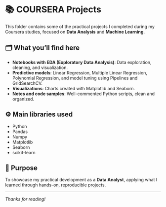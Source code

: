 # 📚 COURSERA Projects

This folder contains some of the practical projects I completed during my Coursera studies, focused on **Data Analysis** and **Machine Learning**.

## 🗂️ What you’ll find here

- **Notebooks with EDA (Exploratory Data Analysis)**: Data exploration, cleaning, and visualization.
- **Predictive models**: Linear Regression, Multiple Linear Regression, Polynomial Regression, and model tuning using Pipelines and GridSearchCV.
- **Visualizations**: Charts created with Matplotlib and Seaborn.
- **Notes and code samples**: Well-commented Python scripts, clean and organized.

## ⚙️ Main libraries used

- Python
- Pandas
- Numpy
- Matplotlib
- Seaborn
- scikit-learn

## 📌 Purpose

To showcase my practical development as a **Data Analyst**, applying what I learned through hands-on, reproducible projects.

---

*Thanks for reading!*
